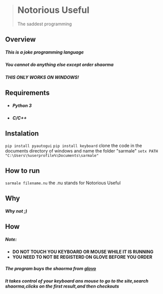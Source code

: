 > # Notorious Useful
> The saddest programming
## Overview
##### This is a joke programming language  
##### You cannot do anything else except order shaorma
##### THIS ONLY WORKS ON WINDOWS!
## Requirements
* ##### Python 3
* ##### C/C++
## Instalation
``pip install pyautogui``
``pip install keyboard``
clone the code in the documents directory of windows and name the folder "sarmale"
``setx PATH "C:\Users\%userprofile%\Documents\sarmale"``
## How to run
``sarmale filename.nu``
the .nu stands for Notorious Useful
## Why
#####  Why not ;)
## How
##### Note:
 - **DO NOT TOUCH YOU KEYBOARD OR MOUSE WHILE IT IS RUNNING**
 - **YOU NEED TO NOT BE REGISTERD ON GLOVE BEFORE YOU ORDER**
 
##### The program buys the shaorma from [glovo](https://glovoapp.com/)
##### It takes control of your keyboard ans mouse to go to the site,search shaorma,clicks on the first result,and then checkouts

